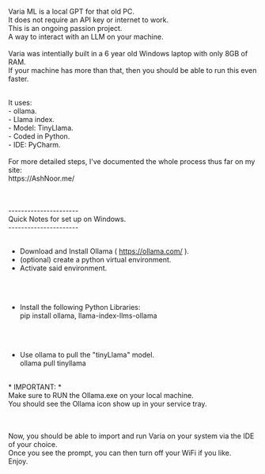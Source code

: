 Varia ML is a local GPT for that old PC.<br>
It does not require an API key or internet to work. <br>
This is an ongoing passion project.<br>
A way to interact with an LLM on your machine.<br>
<br>
Varia was intentially built in a 6 year old Windows laptop with only 8GB of RAM. <br>
If your machine has more than that, then you should be able to run this even faster. <br>

<br>
It uses: <br>
- ollama. <br>
- Llama index. <br>
- Model: TinyLlama. <br>
- Coded in Python. <br>
- IDE: PyCharm. <br>

<br>
For more detailed steps, I've documented the whole process thus far on my site: <br>
https://AshNoor.me/

<br><br>
---------------------- <br>
Quick Notes for set up on Windows. <br>
---------------------- <br>
<br>
- Download and Install Ollama (  https://ollama.com/  ). <br>
- (optional) create a python virtual environment. <br>
- Activate said environment. <br>

<br> <br>
- Install the following Python Libraries: <br>
pip install ollama, llama-index-llms-ollama

<br> <br>
- Use ollama to pull the "tinyLlama" model. <br>
ollama pull tinyllama <br>

<br>
* IMPORTANT: *<br>
Make sure to RUN the Ollama.exe on your local machine. <br>
You should see the Ollama icon show up in your service tray. 

<br><br>
Now, you should be able to import and run Varia on your system via the IDE of your choice. <br>
Once you see the prompt, you can then turn off your WiFi if you like. <br>
Enjoy.
